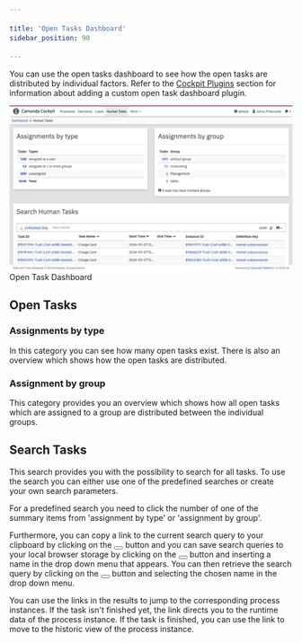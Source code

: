 ```yaml
---

title: 'Open Tasks Dashboard'
sidebar_position: 90

---
```


You can use the open tasks dashboard to see how the open tasks are distributed by individual factors.
Refer to the [Cockpit Plugins](../cockpit/extend/plugins.md) section for information about
adding a custom open task dashboard plugin.

![Example img](./img/task-dashboard.png)Open Task Dashboard

## Open Tasks

### Assignments by type

In this category you can see how many open tasks exist. There is also an overview which shows how the open tasks are distributed.

### Assignment by group

This category provides you an overview which shows how all open tasks which are assigned to a group are distributed between the individual groups.

## Search Tasks

This search provides you with the possibility to search for all tasks. To use the search you can either use one of the
predefined searches or create your own search parameters.

For a predefined search you need to click the number of one of the summary items from 'assignment by type' or
'assignment by group'.

Furthermore, you can copy a link to the current search query to your clipboard by clicking on the <button class="btn btn-xs"><i class="glyphicon glyphicon-link"></i></button> button and you can save search queries to your local browser storage by clicking on the <button class="btn btn-xs"><i class="glyphicon glyphicon-floppy-disk"></i></button> button and inserting a name in the drop down menu that appears. You can then retrieve the search query by clicking on the <button class="btn btn-xs"><i class="glyphicon glyphicon-floppy-disk"></i></button> button and selecting the chosen name in the drop down menu.

You can use the links in the results to jump to the corresponding process instances. If the task isn't finished yet, the link
directs you to the runtime data of the process instance. If the task is finished, you can use the link to move to the
historic view of the process instance.